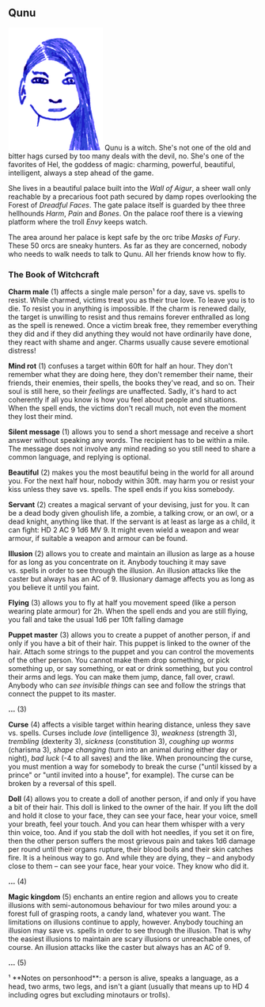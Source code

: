## Qunu

![Qunu](Qunu.png)
Qunu is a witch. She's not one of the old and bitter hags cursed by
too many deals with the devil, no. She's one of the favorites of Hel,
the goddess of magic: charming, powerful, beautiful, intelligent,
always a step ahead of the game.

She lives in a beautiful palace built into the *Wall of Aigur*, a
sheer wall only reachable by a precarious foot path secured by damp
ropes overlooking the Forest of *Dreadful Faces*. The gate palace
itself is guarded by thee three hellhounds *Harm*, *Pain* and *Bones*.
On the palace roof there is a viewing platform where the troll *Envy*
keeps watch.

The area around her palace is kept safe by the orc tribe *Masks of
Fury*. These 50 orcs are sneaky hunters. As far as they are concerned,
nobody who needs to walk needs to talk to Qunu. All her friends know
how to fly.

### The Book of Witchcraft

**Charm male** (1) affects a single male person¹ for a day, save
vs. spells to resist. While charmed, victims treat you as their true
love. To leave you is to die. To resist you in anything is impossible.
If the charm is renewed daily, the target is unwilling to resist and
thus remains forever enthralled as long as the spell is renewed. Once
a victim break free, they remember everything they did and if they did
anything they would not have ordinarily have done, they react with
shame and anger. Charms usually cause severe emotional distress!

**Mind rot** (1) confuses a target within 60ft for half an hour. They
don't remember what they are doing here, they don't remember their
name, their friends, their enemies, their spells, the books they've
read, and so on. Their soul is still here, so their *feelings* are
unaffected. Sadly, it's hard to act coherently if all you know is how
you feel about people and situations. When the spell ends, the victims
don't recall much, not even the moment they lost their mind.

**Silent message** (1) allows you to send a short message and receive
a short answer without speaking any words. The recipient has to be
within a mile. The message does not involve any mind reading so you
still need to share a common language, and replying is optional.

**Beautiful** (2) makes you the most beautiful being in the world for
all around you. For the next half hour, nobody within 30ft. may harm
you or resist your kiss unless they save vs. spells. The spell ends if
you kiss somebody.

**Servant** (2) creates a magical servant of your devising, just for
you. It can be a dead body given ghoulish life, a zombie, a talking
crow, or an owl, or a dead knight, anything like that. If the servant
is at least as large as a child, it can fight: HD 2 AC 9 1d6 MV 9. It
might even wield a weapon and wear armour, if suitable a weapon and
armour can be found.

**Illusion** (2) allows you to create and maintain an illusion as
large as a house for as long as you concentrate on it. Anybody
touching it may save vs. spells in order to see through the illusion.
An illusion attacks like the caster but always has an AC of 9.
Illusionary damage affects you as long as you believe it until you
faint.

**Flying** (3) allows you to fly at half you movement speed (like a
person wearing plate armour) for 2h. When the spell ends and you are
still flying, you fall and take the usual 1d6 per 10ft falling damage

**Puppet master** (3) allows you to create a puppet of another person,
if and only if you have a bit of their hair. This puppet is linked to
the owner of the hair. Attach some strings to the puppet and you can
control the movements of the other person. You cannot make them drop
something, or pick something up, or say something, or eat or drink
something, but you control their arms and legs. You can make them
jump, dance, fall over, crawl. Anybody who can *see invisible things*
can see and follow the strings that connect the puppet to its master.

**...** (3)

**Curse** (4) affects a visible target within hearing distance, unless
they save vs. spells. Curses include *love* (intelligence 3),
*weakness* (strength 3), *trembling* (dexterity 3), *sickness*
(constitution 3), *coughing up worms* (charisma 3), *shape changing*
(turn into an animal during either day or night), *bad luck* (-4 to
all saves) and the like. When pronouncing the curse, you must mention
a way for somebody to break the curse ("until kissed by a prince" or
"until invited into a house", for example). The curse can be broken by
a reversal of this spell.

**Doll** (4) allows you to create a doll of another person, if and
only if you have a bit of their hair. This doll is linked to the owner
of the hair. If you lift the doll and hold it close to your face, they
can see your face, hear your voice, smell your breath, feel your
touch. And you can hear them whisper with a very thin voice, too. And
if you stab the doll with hot needles, if you set it on fire, then the
other person suffers the most grievous pain and takes 1d6 damage per
round until their organs rupture, their blood boils and their skin
catches fire. It is a heinous way to go. And while they are dying,
they – and anybody close to them – can see your face, hear your voice.
They know who did it.

**...** (4)

**Magic kingdom** (5) enchants an entire region and allows you to
create illusions with semi-autonomous behaviour for two miles around
you: a forest full of grasping roots, a candy land, whatever you want.
The limitations on illusions continue to apply, however. Anybody
touching an illusion may save vs. spells in order to see through the
illusion. That is why the easiest illusions to maintain are scary
illusions or unreachable ones, of course. An illusion attacks like the
caster but always has an AC of 9.

**...** (5)

<span class="footnotes">
¹ **Notes on personhood**: a person is alive, speaks a language, as a
head, two arms, two legs, and isn't a giant (usually that means up to
HD 4 including ogres but excluding minotaurs or trolls).
</span>
